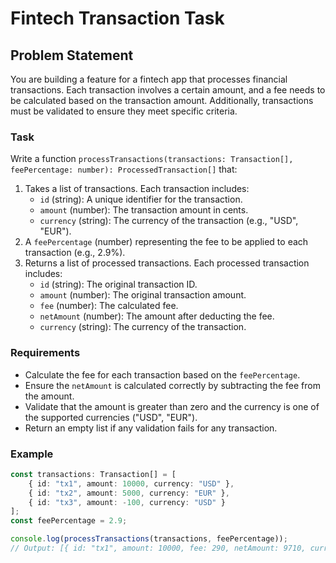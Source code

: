 # Fintech Transaction Task

## Problem Statement

You are building a feature for a fintech app that processes financial transactions. Each transaction involves a certain amount, and a fee needs to be calculated based on the transaction amount. Additionally, transactions must be validated to ensure they meet specific criteria.

### Task

Write a function `processTransactions(transactions: Transaction[], feePercentage: number): ProcessedTransaction[]` that:
1. Takes a list of transactions. Each transaction includes:
   - `id` (string): A unique identifier for the transaction.
   - `amount` (number): The transaction amount in cents.
   - `currency` (string): The currency of the transaction (e.g., "USD", "EUR").
2. A `feePercentage` (number) representing the fee to be applied to each transaction (e.g., 2.9%).
3. Returns a list of processed transactions. Each processed transaction includes:
   - `id` (string): The original transaction ID.
   - `amount` (number): The original transaction amount.
   - `fee` (number): The calculated fee.
   - `netAmount` (number): The amount after deducting the fee.
   - `currency` (string): The currency of the transaction.

### Requirements

- Calculate the fee for each transaction based on the `feePercentage`.
- Ensure the `netAmount` is calculated correctly by subtracting the fee from the amount.
- Validate that the amount is greater than zero and the currency is one of the supported currencies ("USD", "EUR").
- Return an empty list if any validation fails for any transaction.

### Example

```typescript
const transactions: Transaction[] = [
    { id: "tx1", amount: 10000, currency: "USD" },
    { id: "tx2", amount: 5000, currency: "EUR" },
    { id: "tx3", amount: -100, currency: "USD" }
];
const feePercentage = 2.9;

console.log(processTransactions(transactions, feePercentage));
// Output: [{ id: "tx1", amount: 10000, fee: 290, netAmount: 9710, currency: "USD" }, { id: "tx2", amount: 5000, fee: 145, netAmount: 4855, currency: "EUR" }]
